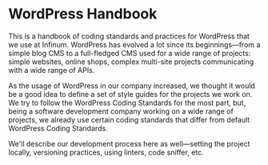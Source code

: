 # WordPress Handbook

This is a handbook of coding standards and practices for WordPress that we use at Infinum. WordPress has evolved a lot since its beginnings—from a simple blog CMS to a full-fledged CMS used for a wide range of projects: simple websites, online shops, complex multi-site projects communicating with a wide range of APIs.

As the usage of WordPress in our company increased, we thought it would be a good idea to define a set of style guides for the projects we work on. We try to follow the WordPress Coding Standards for the most part, but, being a software development company working on a wide range of projects, we already use certain coding standards that differ from default WordPress Coding Standards.

We'll describe our development process here as well—setting the project locally, versioning practices, using linters, code sniffer, etc.
